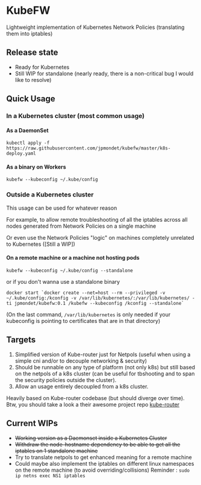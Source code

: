 # KubeFW

Lightweight implementation of Kubernetes Network Policies (translating them into iptables)

## Release state

* Ready for Kubernetes
* Still WIP for standalone (nearly ready, there is a non-critical bug I would
  like to resolve) 

## Quick Usage

### In a Kubernetes cluster (most common usage)

#### As a DaemonSet

`kubectl apply -f https://raw.githubusercontent.com/jpmondet/kubefw/master/k8s-deploy.yaml`

#### As a binary on Workers

`kubefw --kubeconfig ~/.kube/config`

### Outside a Kubernetes cluster

This usage can be used for whatever reason

For example, to allow remote troubleshooting of all the iptables across all nodes generated from Network Policies on a single machine

Or even use the Network Policies "logic" on machines completely unrelated to Kubernetes ([Still a WIP])

#### On a remote machine or a machine not hosting pods

`kubefw --kubeconfig ~/.kube/config --standalone`

or if you don't wanna use a standalone binary

``docker start `docker create --net=host --rm --privileged -v ~/.kube/config:/kconfig -v /var/lib/kubernetes/:/var/lib/kubernetes/ -ti jpmondet/kubefw:0.1 /kubefw --kubeconfig /kconfig --standalone` ``

(On the last command, `/var/lib/kubernetes` is only needed if your kubeconfig is pointing to certificates that are in that directory)

## Targets

1. Simplified version of Kube-router just for Netpols (useful when using
    a simple cni and/or to decouple networking & security)
2. Should be runnable on any type of platform (not only k8s) but still based on the netpols of a k8s cluster (can be useful for tbshooting and to span the security policies outside the cluster).
3. Allow an usage entirely decoupled from a k8s cluster.

Heavily based on Kube-router codebase (but should diverge over time).
Btw, you should take a look a their awesome project repo [kube-router](https://github.com/cloudnativelabs/kube-router)

## Current WIPs

* ~~Working version as a Daemonset inside a Kubernetes Cluster~~
* ~~Withdraw the node-hostname dependency to be able to get all the iptables on 1 standalone machine~~
* Try to translate netpols to get enhanced meaning for a remote machine
* Could maybe also implement the iptables on different linux namespaces on the remote
    machine (to avoid overriding/collisions)
      Reminder : `sudo ip netns exec NS1 iptables`
